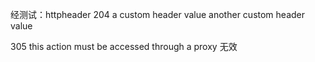 经测试：httpheader
<result name="success" type="httpheader">
	<param name="status">204</param>
	<param name="headers.a">a custom header value</param>
	<param name="headers.b">another custom header value</param>
</result>

<result name="proxyRequired" type="httpheader">
	<param name="error">305</param>
	<param name="errorMessage">this action must be accessed through a proxy</param>
</result>
无效